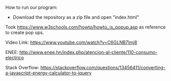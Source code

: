 How to run our program: 
- Download the repository as a zip file and open "index.html"

Took https://www.w3schools.com/howto/howto_js_popup.asp as reference to create pop ups.

Video Link: https://www.youtube.com/watch?v=C6GLNB7lmj8

ENEE: http://www.enee.hn/index.php/atencion-al-cliente/110-consumo-electrico

Stack Overflow: https://stackoverflow.com/questions/13456411/converting-a-javascript-energy-calculator-to-jquery